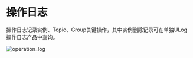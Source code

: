 # 操作日志

操作日志记录实例、Topic、Group关键操作，其中实例删除记录可在单独ULog操作日志产品中查询。

![operation_log](/rocketmq/images/operation_log.png)

